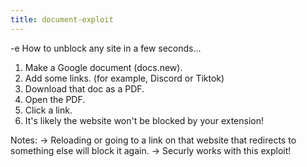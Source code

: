 ```yaml
---
title: document-exploit
---
```


-e 
How to unblock any site in a few seconds...

1. Make a Google document (docs.new).
2. Add some links. (for example, Discord or Tiktok)
3. Download that doc as a PDF.
4. Open the PDF.
5. Click a link.
6. It's likely the website won't be blocked by your extension! 

Notes:
-> Reloading or going to a link on that website that redirects to something else will block it again.
-> Securly works with this exploit!
